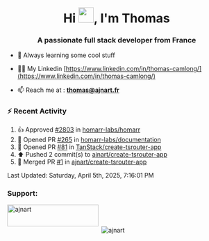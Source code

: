 <h1 align="center">Hi <img height="35px" src="https://raw.githubusercontent.com/MartinHeinz/MartinHeinz/master/wave.gif" width="35px"/>, I'm Thomas</h1>
<h3 align="center">A passionate full stack developer from France</h3>

- 🌱 Always learning some cool stuff 

- 👨‍💻 My Linkedin [https://www.linkedin.com/in/thomas-camlong/](https://www.linkedin.com/in/thomas-camlong/)

- 📫 Reach me at : **thomas@ajnart.fr**

### :zap: Recent Activity

<!--RECENT_ACTIVITY:start-->
1. 👍 Approved [#2803](https://github.com/homarr-labs/homarr/pull/2803#pullrequestreview-2744047784) in [homarr-labs/homarr](https://github.com/homarr-labs/homarr)<br>
2. 💪 Opened PR [#265](https://github.com/homarr-labs/documentation/pull/265) in [homarr-labs/documentation](https://github.com/homarr-labs/documentation)<br>
3. 💪 Opened PR [#81](https://github.com/TanStack/create-tsrouter-app/pull/81) in [TanStack/create-tsrouter-app](https://github.com/TanStack/create-tsrouter-app)<br>
4. ⬆️ Pushed 2 commit(s) to [ajnart/create-tsrouter-app](https://github.com/ajnart/create-tsrouter-app)<br>
5. 🎉 Merged PR [#1](https://github.com/ajnart/create-tsrouter-app/pull/1) in [ajnart/create-tsrouter-app](https://github.com/ajnart/create-tsrouter-app)<br>
<!--RECENT_ACTIVITY:end-->

<!--RECENT_ACTIVITY:last_update-->
Last Updated: Saturday, April 5th, 2025, 7:16:01 PM
<!--RECENT_ACTIVITY:last_update_end-->
<h3 align="left">Support:</h3>
<p><a href="https://ko-fi.com/ajnart"> <img align="left" src="https://cdn.ko-fi.com/cdn/kofi3.png?v=3" height="50" width="210" alt="ajnart" /></a></p><br><br>

<p>&nbsp;<img align="center" src="https://github-readme-stats.vercel.app/api?username=ajnart&show_icons=true&theme=tokyonight&locale=en" alt="ajnart" /></p>
